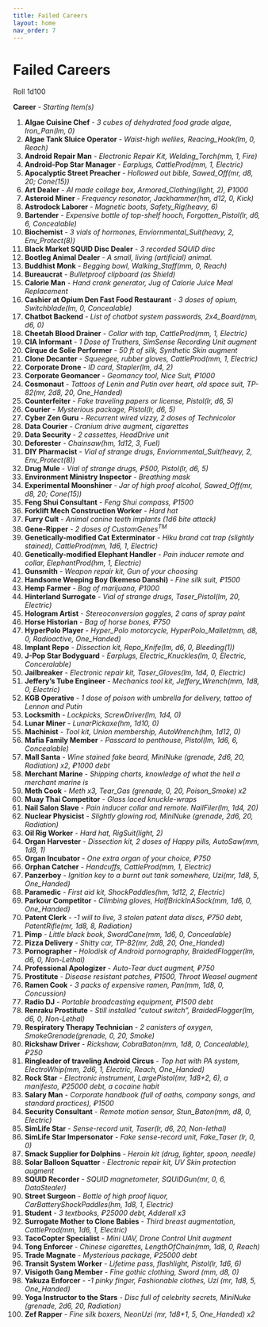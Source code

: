 ```yaml
---
title: Failed Careers
layout: home
nav_order: 7
---
```


# **Failed Careers**

Roll 1d100

**Career** - _Starting Item(s)_



1. **Algae Cuisine Chef** - _3 cubes of dehydrated food grade algae, Iron_Pan(lm, 0)_
2. **Algae Tank Sluice Operator** - _Waist-high wellies, Reacing_Hook(lm, 0, Reach)_
3. **Android Repair Man** - _Electronic Repair Kit, Welding_Torch(mm, 1, Fire)_
4. **Android-Pop Star Manager** - _Earplugs, CattleProd(mm, 1, Electric)_
5. **Apocalyptic Street Preacher** - _Hollowed out bible, Sawed_Off(mr, d8, 20; Cone(15))_
6. **Art Dealer** - _AI made collage box, Armored_Clothing(light, 2), ₽1000_
7. **Asteroid Miner** - _Frequency resonator, Jackhammer(hm, d12, 0, Kick)_
8. **Astrodock Laborer** - _Magnetic boots, Safety_Rig(heavy, 6)_
9. **Bartender** - _Expensive bottle of top-shelf hooch, Forgotten_Pistol(lr, d6, 6, Concealable)_
10. **Biochemist** - _3 vials of hormones, Enviornmental_Suit(heavy, 2, Env_Protect(8))_
11. **Black Market SQUID Disc Dealer** - _3 recorded SQUID disc_
12. **Bootleg Animal Dealer** - _A small, living (artificial) animal._
13. **Buddhist Monk** - _Begging bowl, Walking_Staff(mm, 0, Reach)_
14. **Bureaucrat** - _Bulletproof clipboard (as Shield)_
15. **Calorie Man** - _Hand crank generator, Jug of Calorie Juice Meal Replacement_
16. **Cashier at Opium Den Fast Food Restaurant** - _3 doses of opium, Switchblade(lm, 0, Concealable)_
17. **Chatbot Backend** - _List of chatbot system passwords, 2x4_Board(mm, d6, 0)_
18. **Cheetah Blood Drainer** - _Collar with tap, CattleProd(mm, 1, Electric)_
19. **CIA Informant** - _1 Dose of Truthers, SimSense Recording Unit augment_
20. **Cirque de Solie Performer** - _50 ft of silk, Synthetic Skin augment_
21. **Clone Decanter** - _Squeegee, rubber gloves, CattleProd(mm, 1, Electric)_
22. **Corporate Drone** - _ID card, Stapler(lm, d4, 2)_
23. **Corporate Geomancer** - _Geomancy tool, Nice Suit, ₽1000_
24. **Cosmonaut** - _Tattoos of Lenin and Putin over heart, old space suit, TP-82(mr, 2d8, 20, One_Handed)_
25. **Counterfeiter** - _Fake traveling papers or license, Pistol(lr, d6, 5)_
26. **Courier** - _Mysterious package, Pistol(lr, d6, 5)_
27. **Cyber Zen Guru** - _Recurrent wired vizzy, 2 doses of Technicolor_
28. **Data Courier** - _Cranium drive augment, cigarettes_
29. **Data Security** - _2 cassettes, HeadDrive unit_
30. **Deforester** - _Chainsaw(hm, 1d12, 3, Fuel)_
31. **DIY Pharmacist** - _Vial of strange drugs, Enviornmental_Suit(heavy, 2, Env_Protect(8))_
32. **Drug Mule** - _Vial of strange drugs, ₽500, Pistol(lr, d6, 5)_
33. **Environment Ministry Inspector** - _Breathing mask_
34. **Experimental Moonshiner** - _Jar of high proof alcohol, Sawed_Off(mr, d8, 20; Cone(15))_
35. **Feng Shui Consultant** - _Feng Shui compass, ₽1500_
36. **Forklift Mech Construction Worker** - _Hard hat_
37. **Furry Cult** - _Animal canine teeth implants (1d6 bite attack)_
38. **Gene-Ripper** - _2 doses of CustomGenes<sup>TM</sup>_
39. **Genetically-modified Cat Exterminator** - _Hiku brand cat trap (slightly stained), CattleProd(mm, 1d6, 1, Electric)_
40. **Genetically-modified Elephant Handler** - _Pain inducer remote and collar, ElephantProd(hm, 1, Electric)_
41. **Gunsmith** - _Weapon repair kit, Gun of your choosing_
42. **Handsome Weeping Boy (Ikemeso Danshi)** - _Fine silk suit, ₽1500_
43. **Hemp Farmer** - _Bag of marijuana, ₽1000_
44. **Hinterland Surrogate** - _Vial of strange drugs, Taser_Pistol(lm, 20, Electric)_
45. **Hologram Artist** - _Stereoconversion goggles, 2 cans of spray paint_
46. **Horse Historian** - _Bag of horse bones, ₽750_
47. **HyperPolo Player** - _Hyper_Polo motorcycle, HyperPolo_Mallet(mm, d8, 0, Radioactive, One_Handed)_
48. **Implant Repo** - _Dissection kit, Repo_Knife(lm, d6, 0, Bleeding(1))_
49. **J-Pop Star Bodyguard** - _Earplugs, Electric_Knuckles(lm, 0, Electric, Conceralable)_
50. **Jailbreaker** - _Electronic repair kit, Taser_Gloves(lm, 1d4, 0, Electric)_
51. **Jeffery’s Tube Engineer** - _Mechanics tool kit, Jeffery_Wrench(mm, 1d8, 0, Electric)_
52. **KGB Operative** - _1 dose of poison with umbrella for delivery, tattoo of Lennon and Putin_
53. **Locksmith** - _Lockpicks, ScrewDriver(lm, 1d4, 0)_
54. **Lunar Miner** - _LunarPickaxe(hm, 1d10, 0)_
55. **Machinist** - _Tool kit, Union membership, AutoWrench(hm, 1d12, 0)_
56. **Mafia Family Member** - _Passcard to penthouse, Pistol(lm, 1d6, 6, Concealable)_
57. **Mall Santa** - _Wine stained fake beard,  MiniNuke (grenade, 2d6, 20, Radiation) x2, ₽1000 debt_
58. **Merchant Marine** - _Shipping charts, knowledge of what the hell a merchant marine is_
59. **Meth Cook** - _Meth x3, Tear_Gas (grenade, 0, 20, Poison_Smoke) x2_
60. **Muay Thai Competitor** - _Glass laced knuckle-wraps_
61. **Nail Salon Slave** - _Pain inducer collar and remote. NailFiler(lm, 1d4, 20)_
62. **Nuclear Physicist** - _Slightly glowing rod, MiniNuke (grenade, 2d6, 20, Radiation)_
63. **Oil Rig Worker** - _Hard hat, RigSuit(light, 2)_
64. **Organ Harvester** - _Dissection kit, 2 doses of Happy pills, AutoSaw(mm, 1d8, 1)_
65. **Organ Incubator** - _One extra organ of your choice, ₽750_
66. **Orphan Catcher** - _Handcuffs, CattleProd(mm, 1, Electric)_
67. **Panzerboy** - _Ignition key to a burnt out tank somewhere, Uzi(mr, 1d8, 5, One_Handed)_
68. **Paramedic** - _First aid kit, ShockPaddles(hm, 1d12, 2, Electric)_
69. **Parkour Competitor** - _Climbing gloves, HalfBrickInASock(mm, 1d6, 0, One_Handed)_
70. **Patent Clerk** - _-1 will to live, 3 stolen patent data discs, ₽750 debt, PatentRifle(mr, 1d8, 8, Radiation)_
71. **Pimp** - _Little black book, SwordCane(mm, 1d6, 0, Concealable)_
72. **Pizza Delivery** - _Shitty car, TP-82(mr, 2d8, 20, One_Handed)_
73. **Pornographer** - _Holodisk of Android pornography, BraidedFlogger(lm, d6, 0, Non-Lethal)_
74. **Professional Apologizer** - _Auto-Tear duct augment, ₽750_
75. **Prostitute** - _Disease resistant patches, ₽1500, Throat Weasel augment_
76. **Ramen Cook** - _3 packs of expensive ramen, Pan(mm, 1d8, 0, Concussion)_
77. **Radio DJ** - _Portable broadcasting equipment, ₽1500 debt_
78. **Renraku Prostitute** - _Still installed “cutout switch”, BraidedFlogger(lm, d6, 0, Non-Lethal)_
79. **Respiratory Therapy Technician** - _2 canisters of oxygen, SmokeGrenade(grenade, 0, 20, Smoke)_
80. **Rickshaw Driver** - _Rickshaw, CobraBaton(mm, 1d8, 0, Concealable), ₽250_
81. **Ringleader of traveling Android Circus** - _Top hat with PA system, ElectroWhip(mm, 2d6, 1, Electric, Reach, One_Handed)_
82. **Rock Star** - _Electronic instrument, LargePistol(mr, 1d8+2, 6), a manifesto, ₽25000 debt, a cocaine habit_
83. **Salary Man** - _Corporate handbook (full of oaths, company songs, and standard practices), ₽1500_
84. **Security Consultant** - _Remote motion sensor, Stun_Baton(mm, d8, 0, Electric)_
85. **SimLife Star** - _Sense-record unit, Taser(lr, d6, 20, Non-lethal)_
86. **SimLife Star Impersonator** - _Fake sense-record unit, Fake_Taser (lr, 0, 0)_
87. **Smack Supplier for Dolphins** - _Heroin kit (drug, lighter, spoon, needle)_
88. **Solar Balloon Squatter** - _Electronic repair kit, UV Skin protection augment_
89. **SQUID Recorder** - _SQUID magnetometer, SQUIDGun(mr, 0, 6, DataStealer)_
90. **Street Surgeon** - _Bottle of high proof liquor, CarBatteryShockPaddles(hm, 1d8, 1, Electric)_
91. **Student** - _3 textbooks, ₽25000 debt, Adderall x3_
92. **Surrogate Mother to Clone Babies** - _Third breast augmentation, CattleProd(mm, 1d6, 1, Electric)_
93. **TacoCopter Specialist** - _Mini UAV, Drone Control Unit augment_
94. **Tong Enforcer** - _Chinese cigarettes, LengthOfChain(mm, 1d8, 0, Reach)_
95. **Trade Magnate** - _Mysterious package, ₽25000 debt_
96. **Transit System Worker** - _Lifetime pass, flashlight, Pistol(lr, 1d6, 6)_
97. **Visigoth Gang Member** - _Fine gothic clothing, Sword (mm, d8, 0)_
98. **Yakuza Enforcer** - _-1 pinky finger, Fashionable clothes, Uzi (mr, 1d8, 5, One_Handed)_
99. **Yoga Instructor to the Stars** - _Disc full of celebrity secrets, MiniNuke (grenade, 2d6, 20, Radiation)_
100.  **Zef Rapper** - _Fine silk boxers, NeonUzi (mr, 1d8+1, 5, One_Handed) x2_

